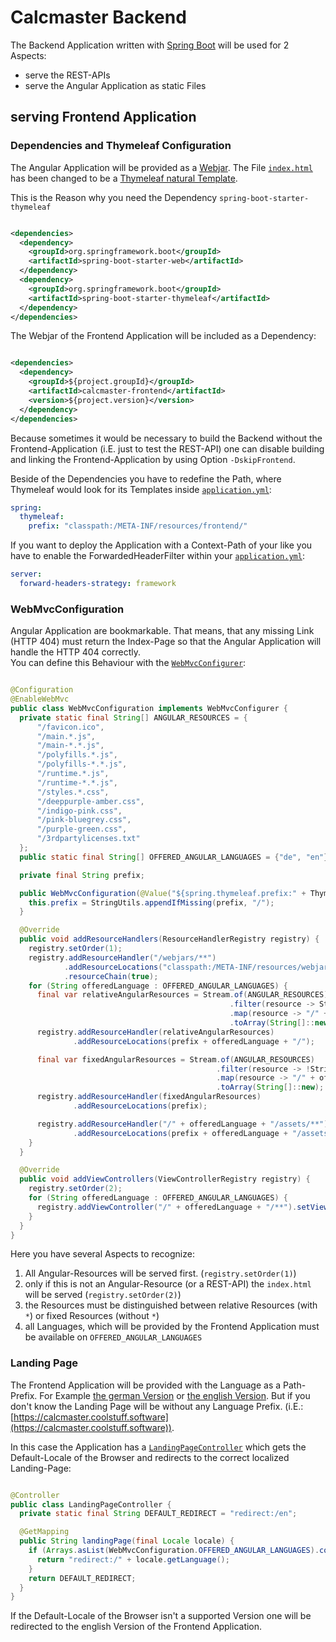 # Calcmaster Backend

The Backend Application written with [Spring Boot](https://spring.io/projects/spring-boot) will be used for 2 Aspects:

* serve the REST-APIs
* serve the Angular Application as static Files

## serving Frontend Application

### Dependencies and Thymeleaf Configuration

The Angular Application will be provided as a [Webjar](https://webjars.org/). The File [`index.html`](../frontend/src/index.html)
has been changed to be a [Thymeleaf natural Template](https://thymeleaf.org/).

This is the Reason why you need the Dependency `spring-boot-starter-thymeleaf`

```xml

<dependencies>
  <dependency>
    <groupId>org.springframework.boot</groupId>
    <artifactId>spring-boot-starter-web</artifactId>
  </dependency>
  <dependency>
    <groupId>org.springframework.boot</groupId>
    <artifactId>spring-boot-starter-thymeleaf</artifactId>
  </dependency>
</dependencies>
```

The Webjar of the Frontend Application will be included as a Dependency:

```xml

<dependencies>
  <dependency>
    <groupId>${project.groupId}</groupId>
    <artifactId>calcmaster-frontend</artifactId>
    <version>${project.version}</version>
  </dependency>
</dependencies>
```

Because sometimes it would be necessary to build the Backend without the Frontend-Application (i.E. just to test the REST-API) one
can disable building and linking the Frontend-Application by using Option `-DskipFrontend`.

Beside of the Dependencies you have to redefine the Path, where Thymeleaf would look for its Templates inside
[`application.yml`](src/main/resources/application.yml):

```yaml
spring:
  thymeleaf:
    prefix: "classpath:/META-INF/resources/frontend/"
```

If you want to deploy the Application with a Context-Path of your like you have to enable the ForwardedHeaderFilter
within your [`application.yml`](src/main/resources/application.yml):

```yaml
server:
  forward-headers-strategy: framework
```

### WebMvcConfiguration

Angular Application are bookmarkable. That means, that any missing Link (HTTP 404) must return the Index-Page so that the Angular
Application will handle the HTTP 404 correctly. \
You can define this Behaviour with the [`WebMvcConfigurer`](https://docs.spring.io/spring-framework/docs/current/javadoc-api/org/springframework/web/servlet/config/annotation/WebMvcConfigurer.html):

```java

@Configuration
@EnableWebMvc
public class WebMvcConfiguration implements WebMvcConfigurer {
  private static final String[] ANGULAR_RESOURCES = {
      "/favicon.ico",
      "/main.*.js",
      "/main-*.*.js",
      "/polyfills.*.js",
      "/polyfills-*.*.js",
      "/runtime.*.js",
      "/runtime-*.*.js",
      "/styles.*.css",
      "/deeppurple-amber.css",
      "/indigo-pink.css",
      "/pink-bluegrey.css",
      "/purple-green.css",
      "/3rdpartylicenses.txt"
  };
  public static final String[] OFFERED_ANGULAR_LANGUAGES = {"de", "en"};

  private final String prefix;

  public WebMvcConfiguration(@Value("${spring.thymeleaf.prefix:" + ThymeleafProperties.DEFAULT_PREFIX + "}") String prefix) {
    this.prefix = StringUtils.appendIfMissing(prefix, "/");
  }

  @Override
  public void addResourceHandlers(ResourceHandlerRegistry registry) {
    registry.setOrder(1);
    registry.addResourceHandler("/webjars/**")
            .addResourceLocations("classpath:/META-INF/resources/webjars/")
            .resourceChain(true);
    for (String offeredLanguage : OFFERED_ANGULAR_LANGUAGES) {
      final var relativeAngularResources = Stream.of(ANGULAR_RESOURCES)
                                                 .filter(resource -> StringUtils.contains(resource, "*"))
                                                 .map(resource -> "/" + offeredLanguage + resource)
                                                 .toArray(String[]::new);
      registry.addResourceHandler(relativeAngularResources)
              .addResourceLocations(prefix + offeredLanguage + "/");

      final var fixedAngularResources = Stream.of(ANGULAR_RESOURCES)
                                              .filter(resource -> !StringUtils.contains(resource, "*"))
                                              .map(resource -> "/" + offeredLanguage + resource)
                                              .toArray(String[]::new);
      registry.addResourceHandler(fixedAngularResources)
              .addResourceLocations(prefix);

      registry.addResourceHandler("/" + offeredLanguage + "/assets/**")
              .addResourceLocations(prefix + offeredLanguage + "/assets/");
    }
  }

  @Override
  public void addViewControllers(ViewControllerRegistry registry) {
    registry.setOrder(2);
    for (String offeredLanguage : OFFERED_ANGULAR_LANGUAGES) {
      registry.addViewController("/" + offeredLanguage + "/**").setViewName(offeredLanguage + "/index");
    }
  }
}
```

Here you have several Aspects to recognize:

1. All Angular-Resources will be served first. (`registry.setOrder(1)`)
2. only if this is not an Angular-Resource (or a REST-API) the `index.html` will be served (`registry.setOrder(2)`)
3. the Resources must be distinguished between relative Resources (with `*`) or fixed Resources (without `*`)
4. all Languages, which will be provided by the Frontend Application must be available on `OFFERED_ANGULAR_LANGUAGES`

### Landing Page

The Frontend Application will be provided with the Language as a Path-Prefix. For Example [the german Version](https://calcmaster.coolstuff.software/de) or
[the english Version](https://calcmaster.coolstuff.software/en). But if you don't know the Landing Page will be without any Language Prefix.
(i.E.: [https://calcmaster.coolstuff.software](https://calcmaster.coolstuff.software)).

In this case the Application has a [`LandingPageController`](src/main/java/io/github/mufasa1976/calcmaster/controllers/LandingPageController.java) which gets the
Default-Locale of the Browser and redirects to the correct localized Landing-Page:

```java

@Controller
public class LandingPageController {
  private static final String DEFAULT_REDIRECT = "redirect:/en";

  @GetMapping
  public String landingPage(final Locale locale) {
    if (Arrays.asList(WebMvcConfiguration.OFFERED_ANGULAR_LANGUAGES).contains(locale.getLanguage())) {
      return "redirect:/" + locale.getLanguage();
    }
    return DEFAULT_REDIRECT;
  }
}
```
If the Default-Locale of the Browser isn't a supported Version one will be redirected to the english Version of the Frontend Application.